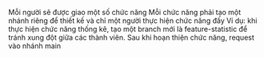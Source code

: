 Mỗi người sẽ được giao một số chức năng
Mỗi chức năng phải tạo một nhánh riêng để thiết kế và chỉ một người thực hiện chức năng đấy
Ví dụ: khi thực hiện chức năng thống kê, tạo một branch mới là feature-statistic để tránh xung đột giữa các thành viên. Sau khi hoạn thiện chức năng, request vào nhánh main
